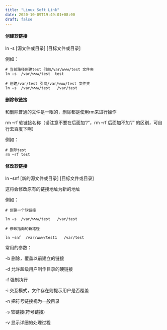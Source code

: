 ```yaml
---
title: "Linux Soft Link"
date: 2020-10-09T19:49:01+08:00
draft: false
---
```


#### 创建软链接

ln  -s  [源文件或目录]  [目标文件或目录]

例如：

```shell
# 当前路径创建test 引向/var/www/test 文件夹 
ln –s  /var/www/test  test

# 创建/var/test 引向/var/www/test 文件夹 
ln –s  /var/www/test   /var/test 
```


#### 删除软链接

和删除普通的文件是一眼的，删除都是使用rm来进行操作

 rm –rf 软链接名称（请注意不要在后面加”/”，rm –rf 后面加不加”/” 的区别，可自行去百度下啊）

例如：

```shell
# 删除test
rm –rf test

```

#### 修改软链接

ln –snf  [新的源文件或目录]  [目标文件或目录]

这将会修改原有的链接地址为新的地址

例如：

```shell
# 创建一个软链接

ln –s  /var/www/test   /var/test

# 修改指向的新路径

ln –snf  /var/www/test1   /var/test

```

常用的参数：

-b 删除，覆盖以前建立的链接

-d 允许超级用户制作目录的硬链接

-f 强制执行

-i 交互模式，文件存在则提示用户是否覆盖

-n 把符号链接视为一般目录

-s 软链接(符号链接)

-v 显示详细的处理过程